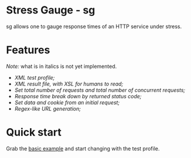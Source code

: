 # Stress Gauge - sg
sg allows one to gauge response times of an HTTP service under stress.

# Features
*Note:* what is in italics is not yet implemented.
 - *XML test profile;*
 - *XML result file, with XSL for humans to read;*
 - *Set total number of requests and total number of concurrent requests;*
 - *Response time break down by returned status code;*
 - *Set data and cookie from an initial request;*
 - *Regex-like URL generation;*

# Quick start
Grab the [basic example](docs/examples/basic.xml) and start changing with the test profile.
